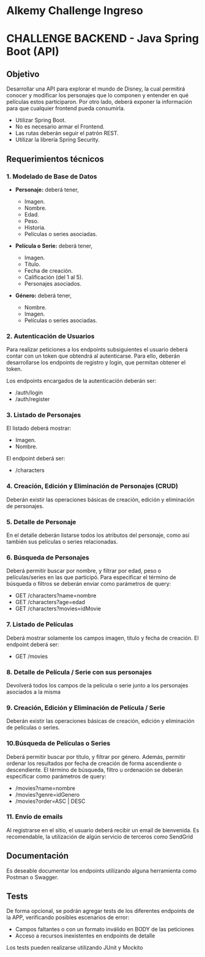 # Alkemy Challenge Ingreso

# CHALLENGE BACKEND - Java Spring Boot (API)

## Objetivo

Desarrollar una API para explorar el mundo de Disney, la cual permitirá conocer y modificar los personajes que lo componen y entender en qué películas estos participaron. Por otro lado, deberá exponer la información para que cualquier frontend pueda consumirla.

- Utilizar Spring Boot.
- No es necesario armar el Frontend.
- Las rutas deberán seguir el patrón REST.
- Utilizar la librería Spring Security.

## Requerimientos técnicos

### 1. Modelado de Base de Datos
- **Personaje:** deberá tener,
  - Imagen.
  - Nombre.
  - Edad.
  - Peso.
  - Historia.
  - Películas o series asociadas.

- **Película o Serie:** deberá tener,
  - Imagen.
  - Título.
  - Fecha de creación.
  - Calificación (del 1 al 5).
  - Personajes asociados.

- **Género:** deberá tener,
  - Nombre.
  - Imagen.
  - Películas o series asociadas.

### 2. Autenticación de Usuarios
Para realizar peticiones a los endpoints subsiguientes el usuario deberá contar con un token que obtendrá al autenticarse. Para ello, deberán desarrollarse los endpoints de registro y login, que permitan obtener el token.

Los endpoints encargados de la autenticación deberán ser:

- /auth/login
- /auth/register

### 3. Listado de Personajes

El listado deberá mostrar:
- Imagen.
- Nombre.

El endpoint deberá ser:
- /characters

### 4. Creación, Edición y Eliminación de Personajes (CRUD)
Deberán existir las operaciones básicas de creación, edición y eliminación de personajes.

### 5. Detalle de Personaje
En el detalle deberán listarse todos los atributos del personaje, como así también sus películas o series relacionadas.

### 6. Búsqueda de Personajes
Deberá permitir buscar por nombre, y filtrar por edad, peso o películas/series en las que participó. Para especificar el término de búsqueda o filtros se deberán enviar como parámetros de query:
- GET /characters?name=nombre
- GET /characters?age=edad
- GET /characters?movies=idMovie

### 7. Listado de Películas
Deberá mostrar solamente los campos imagen, título y fecha de creación.
El endpoint deberá ser:
- GET /movies

### 8. Detalle de Película / Serie con sus personajes
Devolverá todos los campos de la película o serie junto a los personajes asociados a la misma

### 9. Creación, Edición y Eliminación de Película / Serie
Deberán existir las operaciones básicas de creación, edición y eliminación de películas o series.

### 10.Búsqueda de Películas o Series
Deberá permitir buscar por título, y filtrar por género. Además, permitir ordenar los resultados por fecha de creación de forma ascendiente o descendiente. El término de búsqueda, filtro u ordenación se deberán especificar como parámetros de query:
- /movies?name=nombre
- /movies?genre=idGenero
- /movies?order=ASC | DESC

### 11. Envío de emails
Al registrarse en el sitio, el usuario deberá recibir un email de bienvenida. Es recomendable, la utilización de algún servicio de terceros como SendGrid

## Documentación
Es deseable documentar los endpoints utilizando alguna herramienta como Postman o Swagger.

## Tests
De forma opcional, se podrán agregar tests de los diferentes endpoints de la APP, verificando posibles escenarios de error:
- Campos faltantes o con un formato inválido en BODY de las peticiones
- Acceso a recursos inexistentes en endpoints de detalle

Los tests pueden realizarse utilizando JUnit y Mockito
